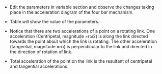 * Edit the parameters in variable section and observe the changes taking place in the acceleration diagram of the four bar mechanism.

* Table will show the value of the parameters.

* Notice that there are two accelerations of a point on a rotating link. One acceleration (Centripetal, magnitude =rω2) is along the link directed towards the point about which the link is rotating. The other acceleration (tangential, magnitude =rα) is perpendicular to the link and directed in the direction of rotation of link.

* Total acceleration of the point on the link is the resultant of centripetal and tangential accelerations.